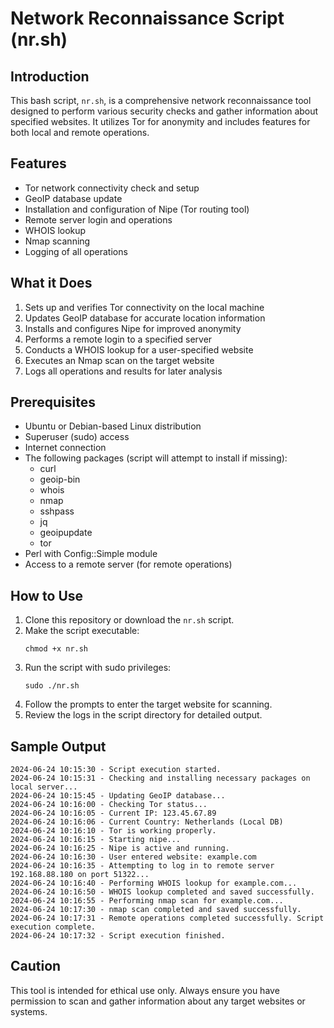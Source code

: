 # Network Reconnaissance Script (nr.sh)

## Introduction

This bash script, `nr.sh`, is a comprehensive network reconnaissance tool designed to perform various security checks and gather information about specified websites. It utilizes Tor for anonymity and includes features for both local and remote operations.

## Features

- Tor network connectivity check and setup
- GeoIP database update
- Installation and configuration of Nipe (Tor routing tool)
- Remote server login and operations
- WHOIS lookup
- Nmap scanning
- Logging of all operations

## What it Does

1. Sets up and verifies Tor connectivity on the local machine
2. Updates GeoIP database for accurate location information
3. Installs and configures Nipe for improved anonymity
4. Performs a remote login to a specified server
5. Conducts a WHOIS lookup for a user-specified website
6. Executes an Nmap scan on the target website
7. Logs all operations and results for later analysis

## Prerequisites

- Ubuntu or Debian-based Linux distribution
- Superuser (sudo) access
- Internet connection
- The following packages (script will attempt to install if missing):
  - curl
  - geoip-bin
  - whois
  - nmap
  - sshpass
  - jq
  - geoipupdate
  - tor
- Perl with Config::Simple module
- Access to a remote server (for remote operations)

## How to Use

1. Clone this repository or download the `nr.sh` script.
2. Make the script executable:
   ```
   chmod +x nr.sh
   ```
3. Run the script with sudo privileges:
   ```
   sudo ./nr.sh
   ```
4. Follow the prompts to enter the target website for scanning.
5. Review the logs in the script directory for detailed output.

## Sample Output

```
2024-06-24 10:15:30 - Script execution started.
2024-06-24 10:15:31 - Checking and installing necessary packages on local server...
2024-06-24 10:15:45 - Updating GeoIP database...
2024-06-24 10:16:00 - Checking Tor status...
2024-06-24 10:16:05 - Current IP: 123.45.67.89
2024-06-24 10:16:06 - Current Country: Netherlands (Local DB)
2024-06-24 10:16:10 - Tor is working properly.
2024-06-24 10:16:15 - Starting nipe...
2024-06-24 10:16:25 - Nipe is active and running.
2024-06-24 10:16:30 - User entered website: example.com
2024-06-24 10:16:35 - Attempting to log in to remote server 192.168.88.180 on port 51322...
2024-06-24 10:16:40 - Performing WHOIS lookup for example.com...
2024-06-24 10:16:50 - WHOIS lookup completed and saved successfully.
2024-06-24 10:16:55 - Performing nmap scan for example.com...
2024-06-24 10:17:30 - nmap scan completed and saved successfully.
2024-06-24 10:17:31 - Remote operations completed successfully. Script execution complete.
2024-06-24 10:17:32 - Script execution finished.
```

## Caution

This tool is intended for ethical use only. Always ensure you have permission to scan and gather information about any target websites or systems.


